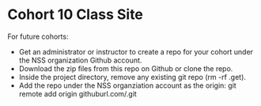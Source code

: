 # Cohort 10 Class Site

For future cohorts: 

* Get an administrator or instructor to create a repo for your cohort under the NSS organization Github account.
* Download the zip files from this repo on Github or clone the repo.
* Inside the project directory, remove any existing git repo (rm -rf .get).
* Add the repo under the NSS organziation account as the origin: git remote add origin githuburl.com/.git

